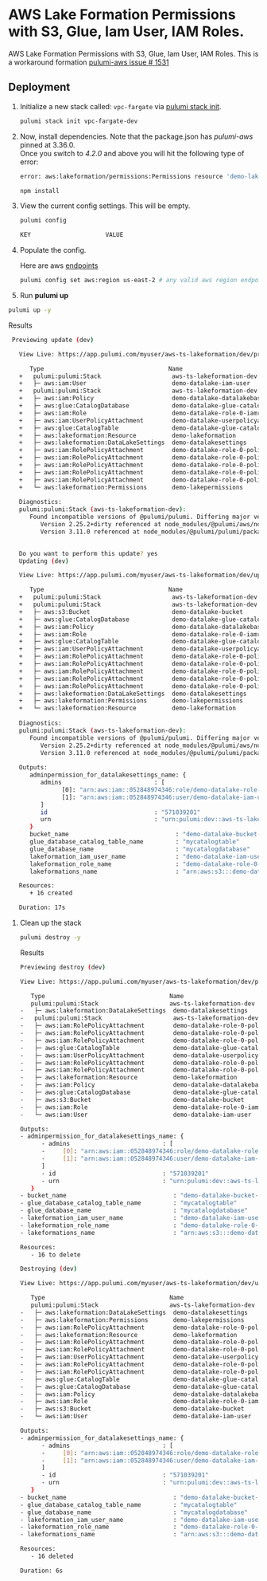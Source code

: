 
# AWS Lake Formation Permissions with S3, Glue, Iam User, IAM Roles.

AWS Lake Formation Permissions with S3, Glue, Iam User, IAM Roles.  This is a workaround formation
[pulumi-aws issue # 1531](https://github.com/pulumi/pulumi-aws/issues/1531)

## Deployment

1. Initialize a new stack called: `vpc-fargate` via [pulumi stack init](https://www.pulumi.com/docs/reference/cli/pulumi_stack_init/).
      ```bash
      pulumi stack init vpc-fargate-dev
      ```
1. Now, install dependencies.  Note that the package.json has *pulumi-aws* pinned at 3.36.0.  
    Once you switch to *4.2.0* and above you will hit the following type of error:

     ```bash
     error: aws:lakeformation/permissions:Permissions resource 'demo-lakepermissions' has a problem: ExactlyOne: "table_with_columns": only one of `catalog_resource,data_location,database,table,table_with_columns` can be specified, but `catalog_resource,database` were specified.. Examine values at 'Permissions.TableWithColumns'.
     ```
   
     ```bash
     npm install
     ```
1. View the current config settings. This will be empty.
   ```bash
   pulumi config
   ```
   ```bash
   KEY                     VALUE
   ```
1. Populate the config.

   Here are aws [endpoints](https://docs.aws.amazon.com/general/latest/gr/rande.html)
   ```bash
   pulumi config set aws:region us-east-2 # any valid aws region endpoint

1.  Run **pulumi up**
  
   ```bash
   pulumi up -y
   ```

   Results
   ```bash
    Previewing update (dev)

      View Live: https://app.pulumi.com/myuser/aws-ts-lakeformation/dev/previews/f6e768be-fc44-4b68-908f-ac3efbaa80e2

         Type                                   Name                                 Plan       Info
      +   pulumi:pulumi:Stack                    aws-ts-lakeformation-dev             create..     Version 3.11.0 referenced at node_modules/@pulumi/pulumi/package.json
      +   ├─ aws:iam:User                        demo-datalake-iam-user               create     
      +   pulumi:pulumi:Stack                    aws-ts-lakeformation-dev             create     3 messages
      +   ├─ aws:iam:Policy                      demo-datalake-datalakebasic-policy   create     
      +   ├─ aws:glue:CatalogDatabase            demo-datalake-glue-catalog-database  create     
      +   ├─ aws:iam:Role                        demo-datalake-role-0-iamrole         create     
      +   ├─ aws:iam:UserPolicyAttachment        demo-datalake-userpolicyattachment   create     
      +   ├─ aws:glue:CatalogTable               demo-datalake-glue-catalog-table     create     
      +   ├─ aws:lakeformation:Resource          demo-lakeformation                   create     
      +   ├─ aws:lakeformation:DataLakeSettings  demo-datalakesettings                create     
      +   ├─ aws:iam:RolePolicyAttachment        demo-datalake-role-0-policy-4        create     
      +   ├─ aws:iam:RolePolicyAttachment        demo-datalake-role-0-policy-1        create     
      +   ├─ aws:iam:RolePolicyAttachment        demo-datalake-role-0-policy-0        create     
      +   ├─ aws:iam:RolePolicyAttachment        demo-datalake-role-0-policy-3        create     
      +   ├─ aws:iam:RolePolicyAttachment        demo-datalake-role-0-policy-2        create     
      +   └─ aws:lakeformation:Permissions       demo-lakepermissions                 create     
      
      Diagnostics:
      pulumi:pulumi:Stack (aws-ts-lakeformation-dev):
         Found incompatible versions of @pulumi/pulumi. Differing major versions are not supported.
            Version 2.25.2+dirty referenced at node_modules/@pulumi/aws/node_modules/@pulumi/pulumi/package.json
            Version 3.11.0 referenced at node_modules/@pulumi/pulumi/package.json
      

      Do you want to perform this update? yes
      Updating (dev)

      View Live: https://app.pulumi.com/myuser/aws-ts-lakeformation/dev/updates/102

         Type                                   Name                                 Status       Info
      +   pulumi:pulumi:Stack                    aws-ts-lakeformation-dev             creating.      Version 3.11.0 referenced at node_modules/@pulumi/pulumi/package.json
      +   pulumi:pulumi:Stack                    aws-ts-lakeformation-dev             creating..     Version 3.11.0 referenced at node_modules/@pulumi/pulumi/package.json
      +   ├─ aws:s3:Bucket                       demo-datalake-bucket                 created     
      +   ├─ aws:glue:CatalogDatabase            demo-datalake-glue-catalog-database  created     
      +   ├─ aws:iam:Policy                      demo-datalake-datalakebasic-policy   created     
      +   ├─ aws:iam:Role                        demo-datalake-role-0-iamrole         created     
      +   ├─ aws:glue:CatalogTable               demo-datalake-glue-catalog-table     created     
      +   ├─ aws:iam:UserPolicyAttachment        demo-datalake-userpolicyattachment   created     
      +   ├─ aws:iam:RolePolicyAttachment        demo-datalake-role-0-policy-4        created     
      +   ├─ aws:iam:RolePolicyAttachment        demo-datalake-role-0-policy-1        created     
      +   ├─ aws:iam:RolePolicyAttachment        demo-datalake-role-0-policy-2        created     
      +   ├─ aws:iam:RolePolicyAttachment        demo-datalake-role-0-policy-3        created     
      +   ├─ aws:iam:RolePolicyAttachment        demo-datalake-role-0-policy-0        created     
      +   ├─ aws:lakeformation:DataLakeSettings  demo-datalakesettings                created     
      +   ├─ aws:lakeformation:Permissions       demo-lakepermissions                 created     
      +   └─ aws:lakeformation:Resource          demo-lakeformation                   created     
      
      Diagnostics:
      pulumi:pulumi:Stack (aws-ts-lakeformation-dev):
         Found incompatible versions of @pulumi/pulumi. Differing major versions are not supported.
            Version 2.25.2+dirty referenced at node_modules/@pulumi/aws/node_modules/@pulumi/pulumi/package.json
            Version 3.11.0 referenced at node_modules/@pulumi/pulumi/package.json
      
      Outputs:
         adminpermission_for_datalakesettings_name: {
            admins                          : [
                  [0]: "arn:aws:iam::052848974346:role/demo-datalake-role-0-iamrole-8f83315"
                  [1]: "arn:aws:iam::052848974346:user/demo-datalake-iam-user-472b7fb"
            ]
            id                              : "571039201"
            urn                             : "urn:pulumi:dev::aws-ts-lakeformation::aws:lakeformation/dataLakeSettings:DataLakeSettings::demo-datalakesettings"
         }
         bucket_name                              : "demo-datalake-bucket-7e684b4"
         glue_database_catalog_table_name         : "mycatalogtable"
         glue_database_name                       : "mycatalogdatabase"
         lakeformation_iam_user_name              : "demo-datalake-iam-user-472b7fb"
         lakeformation_role_name                  : "demo-datalake-role-0-iamrole-8f83315"
         lakeformations_name                      : "arn:aws:s3:::demo-datalake-bucket-7e684b4"

      Resources:
         + 16 created

      Duration: 17s
   ```

1. Clean up the stack

    ```bash
    pulumi destroy -y
    ```
   
   Results
   ```bash
   Previewing destroy (dev)

   View Live: https://app.pulumi.com/myuser/aws-ts-lakeformation/dev/previews/4773fa23-f663-47b2-ac34-da063da341d7

      Type                                   Name                                 Plan       
      pulumi:pulumi:Stack                    aws-ts-lakeformation-dev                        
   -   ├─ aws:lakeformation:DataLakeSettings  demo-datalakesettings                delete     
   -   pulumi:pulumi:Stack                    aws-ts-lakeformation-dev             delete     
   -   ├─ aws:iam:RolePolicyAttachment        demo-datalake-role-0-policy-1        delete     
   -   ├─ aws:iam:RolePolicyAttachment        demo-datalake-role-0-policy-4        delete     
   -   ├─ aws:iam:RolePolicyAttachment        demo-datalake-role-0-policy-2        delete     
   -   ├─ aws:glue:CatalogTable               demo-datalake-glue-catalog-table     delete     
   -   ├─ aws:iam:UserPolicyAttachment        demo-datalake-userpolicyattachment   delete     
   -   ├─ aws:iam:RolePolicyAttachment        demo-datalake-role-0-policy-0        delete     
   -   ├─ aws:iam:RolePolicyAttachment        demo-datalake-role-0-policy-3        delete     
   -   ├─ aws:lakeformation:Resource          demo-lakeformation                   delete     
   -   ├─ aws:iam:Policy                      demo-datalake-datalakebasic-policy   delete     
   -   ├─ aws:glue:CatalogDatabase            demo-datalake-glue-catalog-database  delete     
   -   ├─ aws:s3:Bucket                       demo-datalake-bucket                 delete     
   -   ├─ aws:iam:Role                        demo-datalake-role-0-iamrole         delete     
   -   └─ aws:iam:User                        demo-datalake-iam-user               delete     
   
   Outputs:
   - adminpermission_for_datalakesettings_name: {
         - admins                          : [
         -     [0]: "arn:aws:iam::052848974346:role/demo-datalake-role-0-iamrole-8f83315"
         -     [1]: "arn:aws:iam::052848974346:user/demo-datalake-iam-user-472b7fb"
         ]
         - id                              : "571039201"
         - urn                             : "urn:pulumi:dev::aws-ts-lakeformation::aws:lakeformation/dataLakeSettings:DataLakeSettings::demo-datalakesettings"
      }
   - bucket_name                              : "demo-datalake-bucket-7e684b4"
   - glue_database_catalog_table_name         : "mycatalogtable"
   - glue_database_name                       : "mycatalogdatabase"
   - lakeformation_iam_user_name              : "demo-datalake-iam-user-472b7fb"
   - lakeformation_role_name                  : "demo-datalake-role-0-iamrole-8f83315"
   - lakeformations_name                      : "arn:aws:s3:::demo-datalake-bucket-7e684b4"

   Resources:
      - 16 to delete

   Destroying (dev)

   View Live: https://app.pulumi.com/myuser/aws-ts-lakeformation/dev/updates/103

      Type                                   Name                                 Status       
      pulumi:pulumi:Stack                    aws-ts-lakeformation-dev                          
   -   ├─ aws:lakeformation:DataLakeSettings  demo-datalakesettings                deleted      
   -   ├─ aws:lakeformation:Permissions       demo-lakepermissions                 deleted     
   -   ├─ aws:iam:RolePolicyAttachment        demo-datalake-role-0-policy-2        deleted     
   -   ├─ aws:lakeformation:Resource          demo-lakeformation                   deleted     
   -   ├─ aws:iam:RolePolicyAttachment        demo-datalake-role-0-policy-3        deleted     
   -   ├─ aws:iam:RolePolicyAttachment        demo-datalake-role-0-policy-4        deleted     
   -   ├─ aws:iam:UserPolicyAttachment        demo-datalake-userpolicyattachment   deleted     
   -   ├─ aws:iam:RolePolicyAttachment        demo-datalake-role-0-policy-0        deleted     
   -   ├─ aws:iam:RolePolicyAttachment        demo-datalake-role-0-policy-1        deleted     
   -   ├─ aws:glue:CatalogTable               demo-datalake-glue-catalog-table     deleted     
   -   ├─ aws:glue:CatalogDatabase            demo-datalake-glue-catalog-database  deleted     
   -   ├─ aws:iam:Policy                      demo-datalake-datalakebasic-policy   deleted     
   -   ├─ aws:iam:Role                        demo-datalake-role-0-iamrole         deleted     
   -   ├─ aws:s3:Bucket                       demo-datalake-bucket                 deleted     
   -   └─ aws:iam:User                        demo-datalake-iam-user               deleted     
   
   Outputs:
   - adminpermission_for_datalakesettings_name: {
         - admins                          : [
         -     [0]: "arn:aws:iam::052848974346:role/demo-datalake-role-0-iamrole-8f83315"
         -     [1]: "arn:aws:iam::052848974346:user/demo-datalake-iam-user-472b7fb"
         ]
         - id                              : "571039201"
         - urn                             : "urn:pulumi:dev::aws-ts-lakeformation::aws:lakeformation/dataLakeSettings:DataLakeSettings::demo-datalakesettings"
      }
   - bucket_name                              : "demo-datalake-bucket-7e684b4"
   - glue_database_catalog_table_name         : "mycatalogtable"
   - glue_database_name                       : "mycatalogdatabase"
   - lakeformation_iam_user_name              : "demo-datalake-iam-user-472b7fb"
   - lakeformation_role_name                  : "demo-datalake-role-0-iamrole-8f83315"
   - lakeformations_name                      : "arn:aws:s3:::demo-datalake-bucket-7e684b4"

   Resources:
      - 16 deleted

   Duration: 6s
   ```